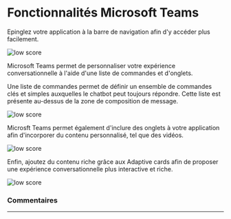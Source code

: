 # Fonctionnalités Microsoft Teams

Epinglez votre application à la barre de navigation afin d'y accéder plus facilement.

<div class="image_center">
  <img :src="$withBase('/assets/img/fr/fonctionnalites_teams/features1.png')" alt="low score">
</div>


Microsoft Teams permet de personnaliser votre expérience conversationnelle à l'aide d'une liste de commandes et d'onglets.

Une liste de commandes permet de définir un ensemble de commandes clés et simples auxquelles le chatbot peut toujours répondre. Cette liste est présente au-dessus de la zone de composition de message.

<div class="image_center">
  <img :src="$withBase('/assets/img/fr/fonctionnalites_teams/features2.png')" alt="low score">
</div>


Microsft Teams permet également d'inclure des onglets à votre application afin d'incorporer du contenu personnalisé, tel que des vidéos.

<div class="image_center">
  <img :src="$withBase('/assets/img/fr/fonctionnalites_teams/features3.png')" alt="low score">
</div>


Enfin, ajoutez du contenu riche grâce aux Adaptive cards afin de proposer une expérience conversationnelle plus interactive et riche.

<div class="image_center">
  <img :src="$withBase('/assets/img/fr/fonctionnalites_teams/features4.png')" alt="low score">
</div>


### Commentaires
---
<Commentaire />
